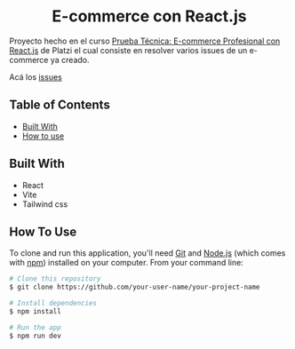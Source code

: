 <h1 align="center">E-commerce con React.js</h1>

<div align="left">
  Proyecto hecho en el curso <a href="https://platzi.com/cursos/laboratorio-react/">Prueba Técnica: E-commerce Profesional con React.js</a> de Platzi el cual consiste en resolver varios issues de un e-commerce ya creado.

  Acá los <a href="https://github.com/platzi/curso-react-practico/issues">issues</a> 
</div>

## Table of Contents

- [Built With](#built-with)
- [How to use](#how-to-use)

## Built With

- React
- Vite
- Tailwind css


## How To Use

To clone and run this application, you'll need [Git](https://git-scm.com) and [Node.js](https://nodejs.org/en/download/) (which comes with [npm](http://npmjs.com)) installed on your computer. From your command line:

```bash
# Clone this repository
$ git clone https://github.com/your-user-name/your-project-name

# Install dependencies
$ npm install

# Run the app
$ npm run dev
```

